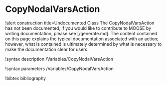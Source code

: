 <!-- MOOSE Documentation Stub: Remove this when content is added. -->

# CopyNodalVarsAction

!alert construction title=Undocumented Class
The CopyNodalVarsAction has not been documented, if you would like to contribute to MOOSE by writing
documentation, please see [/generate.md]. The content contained on this page explains the typical
documentation associated with an action; however, what is contained is ultimately determined by what
is necessary to make the documentation clear for users.

!syntax description /Variables/CopyNodalVarsAction

!syntax parameters /Variables/CopyNodalVarsAction

!bibtex bibliography
